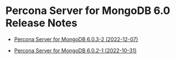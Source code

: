 # Percona Server for MongoDB 6.0 Release Notes


* [Percona Server for MongoDB 6.0.3-2 (2022-12-07)](6.0.3-2.md)

* [Percona Server for MongoDB 6.0.2-1 (2022-10-31)](6.0.2-1.md)